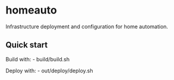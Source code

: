 # homeauto
Infrastructure deployment and configuration for home automation.

## Quick start

Build with: -
    build/build.sh <password>

Deploy with: -
    out/deploy/deploy.sh
